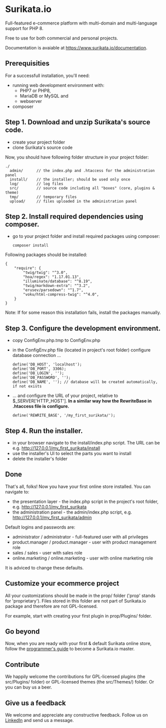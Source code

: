 # Surikata.io
Full-featured e-commerce platform with multi-domain and multi-language support for PHP 8.

Free to use for both commercial and personal projects.

Documentation is avaiable at https://www.surikata.io/documentation</a>.

## Prerequisities

For a successfull installation, you'll need:

  * running web development environment with:
    * PHP7 or PHP8,
    * MariaDB or MySQL and
    * webserver
  * composer

## Step 1. Download and unzip Surikata's source code.

  * create your project folder
  * clone Surikata's source code

Now, you should have following folder structure in your project folder:

    ./
      admin/      // the index.php and .htaccess for the administration panel
      install/    // the installer; should be used only once
      log/        // log files
      src/        // source code including all "boxes" (core, plugins & theme)
      tmp/        // temporary files
      upload/     // files uploaded in the administration panel

## Step 2. Install required dependencies using composer.

  * go to your project folder and install required packages using composer:

        composer install

Following packages should be installed:

    {
        "require": {
            "twig/twig": "^3.0",
            "hoa/regex": "1.17.01.13",
            "illuminate/database": "^8.19",
            "twig/markdown-extra": "^3.2",
            "erusev/parsedown": "^1.7",
            "voku/html-compress-twig": "^4.0",
        }
    }

Note: If for some reason this installation fails, install the packages manually.

## Step 3. Configure the development environment.

  * copy ConfigEnv.php.tmp to ConfigEnv.php
  * in the ConfigEnv.php file (located in project's root folder) configure database connection ...

        define('DB_HOST', 'localhost');
        define('DB_PORT', 3306);
        define('DB_LOGIN', '');
        define('DB_PASSWORD', '');
        define('DB_NAME', ''); // database will be created automatically, if not exists

  * ... and configure the URL of your project, relative to $_SERVER['HTTP_HOST']. **In a similar way how the RewriteBase in .htaccess file is configure.**

        define('REWRITE_BASE', '/my_first_surikata/');

## Step 4. Run the installer.

  * in your browser navigate to the install/index.php script.
    The URL can be e.g. http://127.0.0.1/my_first_surikata/install
  * use the installer's UI to select the parts you want to install
  * delete the installer's folder

## Done

That's all, folks! Now you have your first online store installed. You can navigate to:

  * the presentation layer - the index.php script in the project's root folder, e.g. http://127.0.0.1/my_first_surikata
  * the administration panel - the admin/index.php script, e.g. http://127.0.0.1/my_first_surikata/admin

Default logins and passwords are:

  * administrator / administrator - full-featured user with all privileges
  * product.manager / product.manager - user with product management role
  * sales / sales - user with sales role
  * online.marketing / online.marketing - user with online marketing role

It is adviced to change these defaults.

## Customize your ecommerce project

All your customizations should be made in the prop/ folder ('prop' stands for 'proprietary'). Files
stored in this folder are not part of Surikata.io package and therefore are not GPL-licensed.

For example, start with creating your first plugin in prop/Plugins/ folder.

## Go beyond

Now, when you are ready with your first & default Surikata online store, follow the <a href='https://www.surikata.io/documentation/programmers-guide' target=_blank>programmer's guide</a> to become a Surikata.io master.

## Contribute

We happily welcome the contributions for GPL-licensed plugins (the src/Plugins/ folder) or GPL-licensed themes (the src/Themes/) folder. Or you can buy us a beer.

## Give us a feedback

We welcome and appreciate any constructive feedback. Follow us on <a href='https://www.linkedin.com/company/1415801/admin/products/wai-s-r-o-surikataio/' target=_blank>LinkedIn</a> and send us a message.

